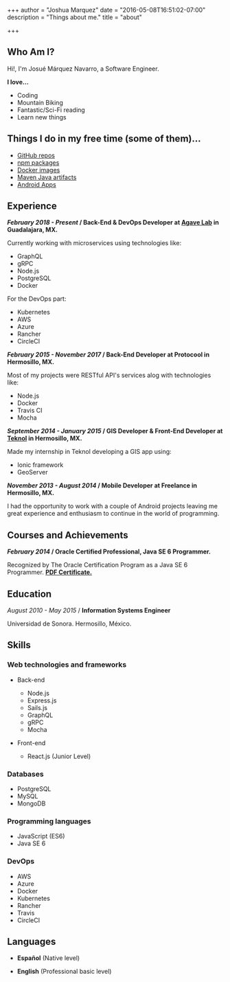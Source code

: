 +++
author = "Joshua Marquez"
date = "2016-05-08T16:51:02-07:00"
description = "Things about me."
title = "about"

+++

## Who Am I?

Hi!, I'm Josué Márquez Navarro, a Software Engineer.

**I love...**

*   Coding
*   Mountain Biking
*   Fantastic/Sci-Fi reading
*   Learn new things

## Things I do in my free time (some of them)...

*   [GitHub repos](https://github.com/joshuamarquez?tab=repositories)
*   [npm packages](https://www.npmjs.com/~joshua.marquez)
*   [Docker images](https://hub.docker.com/r/joshuamarquez)
*   [Maven Java artifacts](https://bintray.com/joshuamarquez/maven)
*   [Android Apps](https://play.google.com/store/apps/developer?id=Joshua+M%C3%A1rquez)

## Experience

**_February 2018 - Present_ / Back-End & DevOps Developer at [Agave Lab](http://agavelab.com/) in Guadalajara, MX.**

Currently working with microservices using technologies like:

* GraphQL
* gRPC
* Node.js
* PostgreSQL
* Docker

For the DevOps part:

* Kubernetes
* AWS
* Azure
* Rancher
* CircleCI


**_February 2015 - November 2017_ / Back-End Developer at Protocool in Hermosillo, MX.**

Most of my projects were RESTful API's services alog with technologies like:

* Node.js
* Docker
* Travis CI
* Mocha

**_September 2014 - January 2015_ / GIS Developer & Front-End Developer at [Teknol](http://www.teknol.net/) in Hermosillo, MX.**

Made my internship in Teknol developing a GIS app using:

* Ionic framework
* GeoServer

**_November 2013 - August 2014_ / Mobile Developer at Freelance in Hermosillo, MX.**

I had the opportunity to work with a couple of Android projects leaving me great
experience and enthusiasm to continue in the world of programming.

## Courses and Achievements

**_February 2014_ / Oracle Certified Professional, Java SE 6 Programmer.**

Recognized by The Oracle Certification Program as a Java SE 6 Programmer.
[**PDF Certificate.**](http://joshuamarquez.me/docs/eCertificate.pdf)

## Education

_August 2010 - May 2015_ / **Information Systems Engineer**

Universidad de Sonora. Hermosillo, México.

## Skills

### Web technologies and frameworks

* Back-end

  * Node.js
  * Express.js
  * Sails.js
  * GraphQL
  * gRPC
  * Mocha

* Front-end

  * React.js (Junior Level)

### Databases

* PostgreSQL
* MySQL
* MongoDB

### Programming languages

* JavaScript (ES6)
* Java SE 6

### DevOps

* AWS
* Azure
* Docker
* Kubernetes
* Rancher
* Travis
* CircleCI

## Languages

* **Español** (Native level)

* **English** (Professional basic level)
